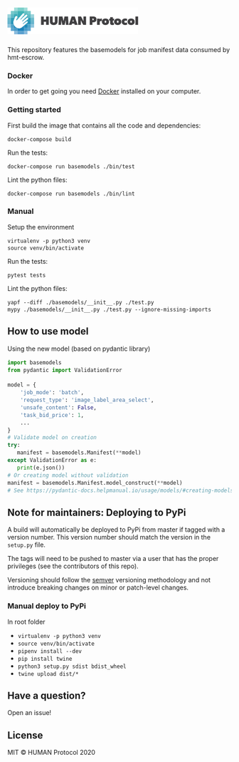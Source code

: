 # <img height="60px" src="./static/human.svg" alt="human" />

This repository features the basemodels for job manifest data
consumed by hmt-escrow.

### Docker

In order to get going you need [Docker](https://www.docker.com/) installed on your computer.

### Getting started

First build the image that contains all the code and dependencies:

```
docker-compose build
```

Run the tests:
```
docker-compose run basemodels ./bin/test
```

Lint the python files:
```
docker-compose run basemodels ./bin/lint
```

### Manual
Setup the environment
```
virtualenv -p python3 venv
source venv/bin/activate
```
Run the tests:
```
pytest tests
```

Lint the python files:
```
yapf --diff ./basemodels/__init__.py ./test.py
mypy ./basemodels/__init__.py ./test.py --ignore-missing-imports
```
## How to use model
Using the new model (based on pydantic library)
```python
import basemodels
from pydantic import ValidationError

model = {
    'job_mode': 'batch',
    'request_type': 'image_label_area_select',
    'unsafe_content': False,
    'task_bid_price': 1,
    ...
}
# Validate model on creation
try:
   manifest = basemodels.Manifest(**model)
except ValidationError as e:
   print(e.json())
# Or creating model without validation
manifest = basemodels.Manifest.model_construct(**model)
# See https://pydantic-docs.helpmanual.io/usage/models/#creating-models-without-validation
```
## Note for maintainers: Deploying to PyPi

A build will automatically be deployed to PyPi from master if tagged with a version number.  This version number should  match the version in the `setup.py` file.

The tags will need to be pushed to master via a user that has the proper privileges (see the contributors of this repo).

Versioning should follow the [semver](https://semver.org/) versioning methodology and not introduce breaking changes on minor or patch-level changes.

### Manual deploy to PyPi
In root folder
- `virtualenv -p python3 venv`
- `source venv/bin/activate`
- `pipenv install --dev`
- `pip install twine`
- `python3 setup.py sdist bdist_wheel`
- `twine upload dist/*`


## Have a question?

Open an issue!

## License

MIT © HUMAN Protocol 2020


